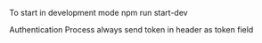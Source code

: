 To start in development mode
    npm run start-dev

Authentication Process
    always send token in header as token field   


